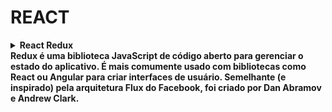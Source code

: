 #   REACT

<details>

<summary
><strong
> React Redux 
<br
/>
Redux é uma biblioteca JavaScript de código aberto para gerenciar o estado do aplicativo. É mais comumente usado com bibliotecas como React ou Angular para criar interfaces de usuário. Semelhante (e inspirado) pela arquitetura Flux do Facebook, foi criado por Dan Abramov e Andrew Clark.
</summary>

<br
/>

## Primeiro passo

#### If you use npm:

``` .
npm install redux react-redux
```

#### Or if you use Yarn:

``` .
yarn add redux react-redux
```

### Criar uma Store

Crie um arquivo `store.js` ou `Store/index.js` para isso:

``` .
import { createStore } from 'redux';
import rootReducer from './reducers'; // Crie os seus reducers em './reducers'

const store = createStore(rootReducer);

export default store;

```

#### Observação

<p
> Uma "Store" é o centro do Redux, onde o estado global do aplicativo é mantido. Você precisa criar uma store que conterá o estado e o reducer (caso ainda não tenha definido).
</p>

## Segundo passo

<p
> Reducers são funções que especificam como o estado do aplicativo muda em resposta a uma ação. Você pode criar um ou mais reducers que são combinados no rootReducer, que será utilizado na criação da store. Crie uma pasta reducers na mesma pasta em que criou o arquivo store.js e crie seus reducers lá.

> Exemplo de um reducer básico (counterReducer.js):
</p>

### Criar o Reducers

<!-- /src/provider/ThemeProvider.js -->
<p
>

``` .
  const initialState = {
    count: 0,
  };

  const counterReducer = (state = initialState, action) => {
    switch (action.type) {
    case 'INCREMENT':
      return { ...state, count: state.count + 1 };
    case 'DECREMENT':
      return { ...state, count: state.count - 1 };
    default:
      return state;
  }
};

export default counterReducer;
```

</p>

<!-- <h4
> Observação </h4>

<p
> No código acima, estamos utilizando a prop children de forma que o componente ThemeProvider encapsule todos os componentes-filho. Isso significa que os componentes aninhados serão embrulhados pelo ThemeContext.Provider e poderão acessar os dados do Context.
</p> -->

## Terceiro passo

### Combinar reducers:

<p
> Se você tiver vários reducers, precisará combiná-los usando a função combineReducers do Redux. Isso permite que você crie um único rootReducer que será passado à função createStore.

> Exemplo de rootReducer.js:
</p>

<p
>

``` .
import { combineReducers } from 'redux';
import counterReducer from './counterReducer';

const rootReducer = combineReducers({
  counter: counterReducer,
  // Adicione outros reducers aqui, se houver
});

export default rootReducer;
```

</p>

## Quarto passo

### Conectar o Redux à aplicação React:

<p
> Agora, você precisa conectar o Redux à sua aplicação React para que os componentes possam acessar o estado global e despachar ações para alterá-lo. Isso é feito usando o componente Provider do react-redux. No arquivo `index.js` ou `main.tsx` (ou outro arquivo raiz da sua aplicação),  importe o Provider, configure a store e envolva o componente raiz da sua aplicação com ele:

</p>

<p
>

``` .
import React from 'react';
import ReactDOM from 'react-dom';
import { Provider } from 'react-redux';
import store from './store'; // Importe a store que você criou anteriormente
import App from './App';

ReactDOM.render(
  <Provider store={store}>
    <App />
  </Provider>,
  document.getElementById('root')
);

```

</p>

## Quinto passo

### Utilizar o estado global e despachar ações:

<p
> Agora você pode utilizar o estado global em seus componentes e despachar ações para alterá-lo. Para fazer isso, utilize os hooks useSelector e useDispatch fornecidos pelo react-redux. Importe-os e utilize-os nos componentes onde você deseja acessar ou atualizar o estado global.

> Exemplo de um componente que usa o estado global:

</p>

<p
>

``` .
import React from 'react';
import { useSelector, useDispatch } from 'react-redux';

const CounterComponent = () => {
  const count = useSelector(state => state.counter.count);
  const dispatch = useDispatch();

  return (
    <div>
      <p>Count: {count}</p>
      <button onClick={() => dispatch({ type: 'INCREMENT' })}>Increment</button>
      <button onClick={() => dispatch({ type: 'DECREMENT' })}>Decrement</button>
    </div>
  );
};

export default CounterComponent;

```

</p>

</details>
